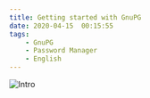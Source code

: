 ```yaml
---
title: Getting started with GnuPG
date: 2020-04-15  00:15:55
tags:
    - GnuPG
    - Password Manager
    - English
---
```


![Intro](/images/posts/gpg_0_banner.jpg)
